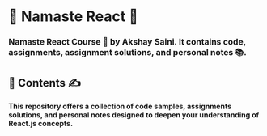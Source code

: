# 🙏 **Namaste React** 🚀
 ### Namaste React Course 🚀 by Akshay Saini. It contains code, assignments, assignment solutions, and personal notes 📚.
 ##  📂 **Contents** ✍️
 **This repository offers a collection of code samples, assignments solutions, and personal notes designed to deepen your understanding of React.js concepts.**
